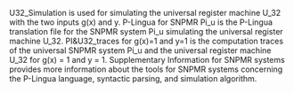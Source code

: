 U32_Simulation is used for simulating the universal register machine U_32 with the two inputs g(x) and y.
P-Lingua for SNPMR Pi_u is the P-Lingua translation file for the SNPMR system Pi_u simulating the universal register machine U_32.
PI&U32_traces for g(x)=1 and y=1 is the computation traces of the universal SNPMR system Pi_u and the universal register machine U_32 for g(x) = 1 and y = 1.
Supplementary Information for SNPMR systems provides more information about the tools for SNPMR systems concerning the P-Lingua language, syntactic parsing, and simulation algorithm.
